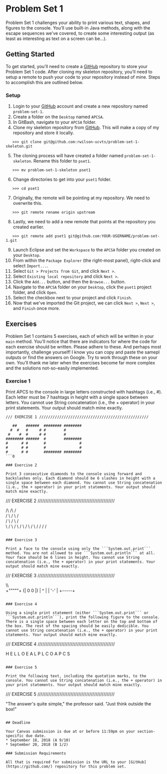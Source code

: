 # Problem Set 1

Problem Set 1 challenges your ability to print various text, shapes, and figures to the console. You'll use built-in Java methods, along with the escape sequences we've covered, to create some interesting output (as least as interesting as text on a screen can be...).

## Getting Started

To get started, you'll need to create a [GitHub](https://github.com/) repository to store your Problem Set 1 code. After cloning my skeleton repository, you'll need to setup a remote to push your code to your repository instead of mine. Steps to accomplish this are outlined below.

### Setup

01. Login to your [GitHub](https://github.com/) account and create a new repository named ```problem-set-1```.
02. Create a folder on the ```Desktop``` named ```APCSA```.
03. In GitBash, navigate to your ```APCSA``` folder.
04. Clone my skeleton repository from [GitHub](https://github.com/). This will make a copy of my repository and store it locally.
```
   >>> git clone git@github.com:rwilson-ucvts/problem-set-1-skeleton.git
```
05. The cloning process will have created a folder named ```problem-set-1-skeleton```. Rename this folder to ```pset1```.
```
   >>> mv problem-set-1-skeleton pset1
```
06. Change directories to get into your ```pset1``` folder.
```
   >>> cd pset1
```
07. Originally, the remote will be pointing at my repository. We need to overwrite this.
```
   >>> git remote rename origin upstream
```
08. Lastly, we need to add a new remote that points at the repository you created earlier.
```
   >>> git remote add pset1 git@github.com:YOUR-USERNAME/problem-set-1.git
```
09. Launch Eclipse and set the ```Workspace``` to the ```APCSA``` folder you created on your ```Desktop```.
10. From within the ```Package Explorer``` (the right-most panel), right-click and select ```Import...```.
11. Select ```Git > Projects from Git```, and click ```Next >```.
12. Select ```Existing local repository``` and click ```Next >```.
13. Click the ```Add...``` button, and then the ```Browse...``` button.
14. Navigate to the ```APCSA``` folder on your ```Desktop```, click the ```pset1``` project folder, and click ```Open```.
15. Select the checkbox next to your project and click ```Finish```.
16. Now that we've imported the Git project, we can click ```Next >```, ```Next >```, and ```Finish``` once more.

## Exercises

Problem Set 1 contains 5 exercises, each of which will be written in your ```main``` method. You'll notice that there are indicators for where the code for each exercise should be written. Please adhere to these. And perhaps most importantly, challenge yourself! I know you can copy and paste the samepl outputs or find the answers on Google. Try to work through these on your own. You'll thank me later when the exercises become far more complex and the solutions not-so-easily implemented.

### Exercise 1

Print APCS to the console in large letters constructed with hashtags (i.e., #). Each letter must be 7 hashtags in height with a single space between letters. You cannot use String concatenation (i.e., the + operator) in your print statements. Your output should match mine exactly.
```
/// EXERCISE 1 /////////////////////////////////////////////////

   ##    ######  ######## ########
  #  #   #     # #        #
 #    #  #     # #        #
######## ######  #        ########
#      # #       #               #
#      # #       #               #
#      # #       ######## ########
```0

### Exercise 2

Print 3 consecutive diamonds to the console using forward and backslashes only. Each diamond should be 6 slashes in height with a single space between each diamond. You cannot use String concatenation (i.e., the + operator) in your print statements. Your output should match mine exactly.
```
/// EXERCISE 2 /////////////////////////////////////////////////

  /\     /\     /\
 /  \   /  \   /  \
/    \ /    \ /    \
\    / \    / \    /
 \  /   \  /   \  /
  \/     \/     \/
```

### Exercise 3

Print a face to the console using only the ```System.out.print``` method. You are not allowed to use ```System.out.println``` at all. Your face should be 6 lines in height. You cannot use String concatenation (i.e., the + operator) in your print statements. Your output should match mine exactly.
```
/// EXERCISE 3 /////////////////////////////////////////////////

   \\\\\
  +"""""+
(|  0 0  |)
 |   ^   |
 |  '-'  |
  +-----+
```

### Exercise 4

Using a single print statement (either ```System.out.print``` or ```System.out.println```), print the following figure to the console. There is a single space between each letter on the top and bottom of the box. The rest of the spacing should be easily dedicible. You cannot use String concatenation (i.e., the + operator) in your print statements. Your output should match mine exactly. 
```
/// EXERCISE 4 /////////////////////////////////////////////////

H E L L O
E       A
L       P
L       C
O A P C S
```

### Exercise 5

Print the following text, including the quotation marks, to the console. You cannot use String concatenation (i.e., the + operator) in your print statements. Your output should match mine exactly.
```
/// EXERCISE 5 /////////////////////////////////////////////////

"The answer's quite simple," the professor said. "Just think outside the box!"
```

## Deadline

Your Canvas submission is due at or before 11:59pm on your section-specific due date.
* September 18, 2018 (A 9/10)
* September 20, 2018 (B 1/2)

### Submission Requirements

All that is required for submission is the URL to your [GitHub](https://github.com/) repository for this problem set.
